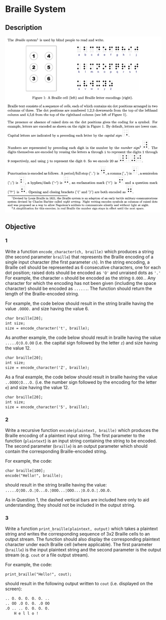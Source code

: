# Braille System

## Description

<p align="left">
  <img width="700" src="figure.png">
</p>

## Objective

### 1
Write a function `encode_character(ch, braille)` which produces a string (the second parameter `braille`) that represents the Braille encoding of a single input character (the first parameter `ch`). In the string encoding, a Braille cell should be represented as 6 consecutive characters, one for each dot position; raised dots should be encoded as `'O'` and unraised dots as `'.'` For example, the character `n` should be encoded as the string `O.OOO.`. Any character for which the encoding has not been given (including the space character) should be encoded as `......`. The function should return the length of the Braille-encoded string.

For example, the code below should result in the string braille having the value `.OOOO.` and size having the value 6.
```
char braille[20];
int size;
size = encode_character('t', braille);
```

As another example, the code below should result in braille having the value `.....O¦O.O.OO` (i.e. the capital sign followed by the letter `z`) and size having the value 12.
```
char braille[20];
int size;
size = encode_character('Z', braille);
```

As a final example, the code below should result in braille having the value `..OOOO¦O...O.` (i.e. the number sign followed by the encoding for the letter `e`) and size having the value 12.
```
char braille[20];
int size;
size = encode_character('5', braille);
```

### 2
Write a recursive function `encode(plaintext, braille)` which produces the Braille encoding of a plaintext input string. The first parameter to the function (`plaintext`) is an input string containing the string to be encoded. The second parameter (`braille`) is an output parameter which should contain the corresponding Braille-encoded string.

For example, the code:
```
char braille[100];
encode("Hello!", braille);
```
should result in the string braille having the value:
`.....O¦OO..O.¦O...O.¦OOO...¦OOO...¦O.O.O.¦.OO.O.`

As in Question 1, the dashed vertical bars are included here only to aid understanding; they
should not be included in the output string.

### 3
Write a function `print_braille(plaintext, output)` which takes a plaintext string and writes the corresponding sequence of 3x2 Braille cells to an output stream. The function should also display the corresponding plaintext character under each Braille cell (where applicable). The first parameter (`braille`) is the input plaintext string and the second parameter is the output stream (e.g. `cout` or a file output stream).

For example, the code:
```
print_braille("Hello!", cout);
```
should result in the following output written to `cout` (i.e. displayed on the screen):
```
.. O. O. O. O. O. ..
.. OO .O O. O. .O OO
.O .. .. O. O. O. O.
    H e l l o !
```